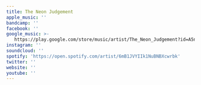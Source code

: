 ```yaml
---
title: The Neon Judgement
apple_music: ''
bandcamp: ''
facebook: ''
google_music: >-
   https://play.google.com/store/music/artist/The_Neon_Judgement?id=A5nyvraubtq7seuwzkzwrjvoj4u
instagram: ''
soundcloud: ''
spotify: 'https://open.spotify.com/artist/6mB1JVYIIk1NuBNBXcwrbk'
twitter: ''
website: ''
youtube: ''
---
```

